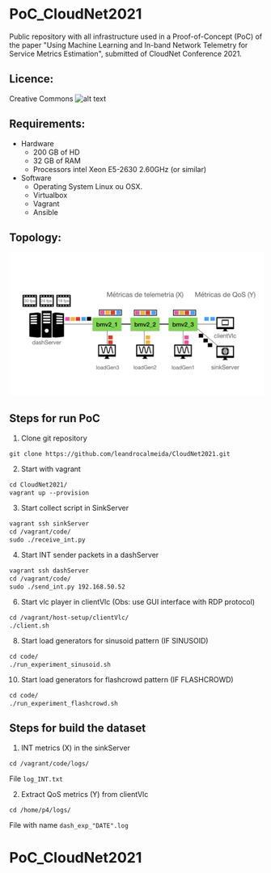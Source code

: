 # PoC_CloudNet2021
Public repository with all infrastructure used in a Proof-of-Concept (PoC) of the paper "Using Machine Learning and In-band Network Telemetry for Service Metrics Estimation", submitted of CloudNet Conference 2021.

## Licence: 
Creative Commons ![alt text](https://upload.wikimedia.org/wikipedia/commons/thumb/9/99/Cc-by-nc_icon.svg/88px-Cc-by-nc_icon.svg.png)

## Requirements: 
- Hardware
    - 200 GB of HD
    - 32 GB of RAM
    - Processors intel Xeon E5-2630 2.60GHz (or similar)
- Software
    - Operating System Linux ou OSX.
    - Virtualbox
    - Vagrant
    - Ansible

## Topology:
![alt text](https://raw.githubusercontent.com/leandrocalmeida/PoCSBRC2021/main/pictures/Cenario.jpeg)

## Steps for run PoC
1. Clone git repository

``` 
git clone https://github.com/leandrocalmeida/CloudNet2021.git
```

2. Start with vagrant
```
cd CloudNet2021/ 
vagrant up --provision
```
3. Start collect script in SinkServer
```
vagrant ssh sinkServer
cd /vagrant/code/
sudo ./receive_int.py
```
4. Start INT sender packets in a dashServer
```
vagrant ssh dashServer
cd /vagrant/code/
sudo ./send_int.py 192.168.50.52
```
6. Start vlc player in clientVlc (Obs: use GUI interface with RDP protocol)
```
cd /vagrant/host-setup/clientVlc/
./client.sh
```
8. Start load generators for sinusoid pattern (IF SINUSOID)
```
cd code/
./run_experiment_sinusoid.sh
```
10. Start load generators for flashcrowd pattern (IF FLASHCROWD)
```
cd code/
./run_experiment_flashcrowd.sh
```

## Steps for build the dataset
1. INT metrics (X) in the sinkServer
```
cd /vagrant/code/logs/
```
File ```log_INT.txt```

2. Extract QoS metrics (Y) from clientVlc
```
cd /home/p4/logs/
```
File with name ```dash_exp_"DATE".log```
# PoC_CloudNet2021
